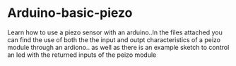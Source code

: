 # Arduino-basic-piezo
Learn how to use a piezo sensor with an arduino..In the files attached you can find the use of both the the input and outpt characteristics of a peizo module through an ardiono..
as well as there is an example sketch to control an led with the returned inputs of the peizo module
